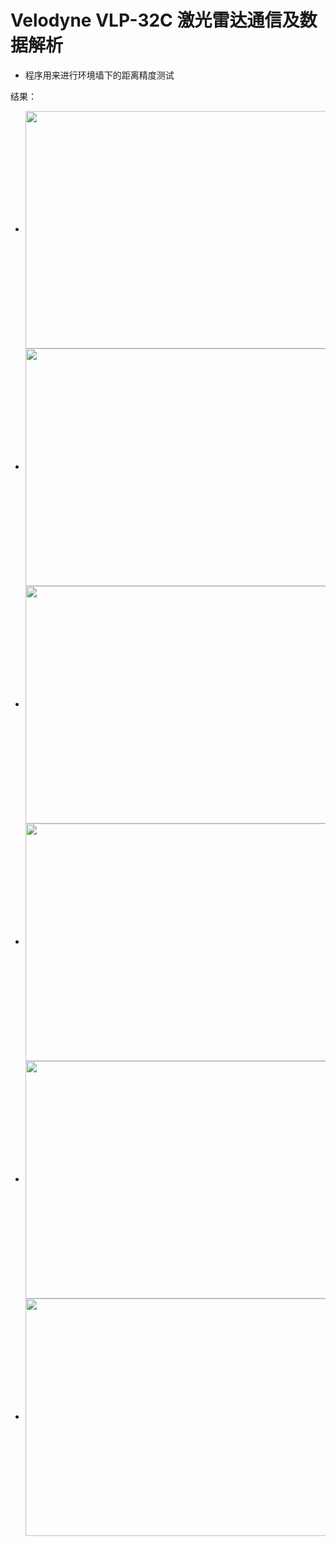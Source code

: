 # Velodyne VLP-32C 激光雷达通信及数据解析

+ 程序用来进行环境墙下的距离精度测试

结果：

+ <img src="./results/1m.jpeg" width="750" height="380" align=center />

+ <img src="./results/2m.jpeg" width="750" height="380" align=center />

+ <img src="./results/3m.jpeg" width="750" height="380" align=center />

+ <img src="./results/4m.jpeg" width="750" height="380" align=center />

+ <img src="./results/5m.jpeg" width="750" height="380" align=center />

+ <img src="./results/6m.jpeg" width="750" height="380" align=center />
